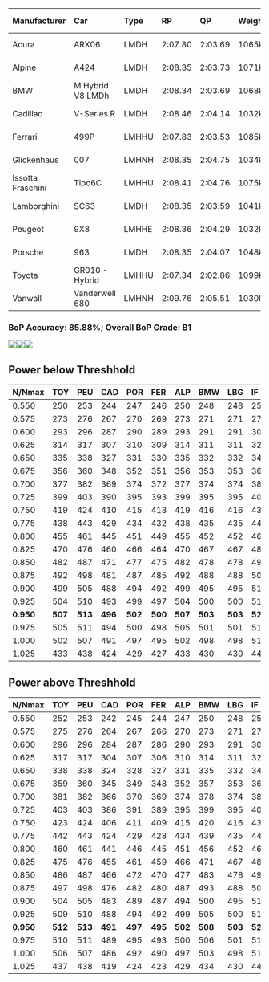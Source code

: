 |Manufacturer|Car|Type|RP|QP|Weight|Power¹|Threshhold|PINC|Power²|E/Stint|AVG Vmax|FDS|RDLC|L/Stint|BOP-Grade|ModelAccuracy|ModelPoints|Match%|
|:-|:-|:-|:-|:-|:-|:-|:-|:-|:-|:-|:-|:-|:-|:-|:-|:-|:-|:-|
|Acura|ARX06|LMDH|2:07.80|2:03.69|1065kg|509kw|210.0kph|-1%|504kw|902MJ|299.63kph-316.08kph|-|1.00|25|-D1|100.00%|995|65.64%|
|Alpine|A424|LMDH|2:08.35|2:03.73|1071kg|507kw|210.0kph|-1%|502kw|900MJ|299.67kph-319.21kph|-|0.99|25|~A1|81.46%|523|100.00%|
|BMW|M Hybrid V8 LMDh|LMDH|2:08.34|2:03.69|1068kg|503kw|210.0kph|1%|508kw|892MJ|296.42kph-318.85kph|-|1.00|25|~A1|98.60%|1690|100.00%|
|Cadillac|V-Series.R|LMDH|2:08.46|2:04.14|1032kg|496kw|210.0kph|-1%|491kw|869MJ|295.94kph-319.11kph|-|1.03|25|+A2|98.38%|1765|90.18%|
|Ferrari|499P|LMHHU|2:07.83|2:03.53|1085kg|500kw|210.0kph|-1%|495kw|883MJ|298.03kph-319.27kph|190kph|1.01|25|-B2|92.24%|2247|84.88%|
|Glickenhaus|007|LMHNH|2:08.35|2:04.75|1034kg|518kw|210.0kph|0%|518kw|912MJ|307.69kph-319.07kph|-|0.95|25|+B1|96.18%|554|87.90%|
|Issotta Fraschini|Tipo6C|LMHHU|2:08.41|2:04.76|1075kg|520kw|210.0kph|0%|520kw|922MJ|302.73kph-312.85kph|190kph|1.04|25|+A2|66.67%|96|93.00%|
|Lamborghini|SC63|LMDH|2:08.35|2:03.59|1041kg|503kw|210.0kph|0%|503kw|884MJ|299.07kph-316.43kph|-|1.05|25|+A2|96.77%|419|93.47%|
|Peugeot|9X8|LMHHE|2:08.36|2:04.29|1032kg|513kw|210.0kph|0%|513kw|904MJ|299.00kph-321.46kph|150kph|1.03|25|~A1|87.65%|1795|100.00%|
|Porsche|963|LMDH|2:08.35|2:04.07|1048kg|502kw|210.0kph|-1%|497kw|885MJ|297.32kph-319.62kph|-|1.01|25|~A1|96.81%|5438|100.00%|
|Toyota|GR010 - Hybrid|LMHHU|2:07.34|2:02.86|1099kg|507kw|210.0kph|1%|512kw|905MJ|296.43kph-326.80kph|190kph|1.00|25|-D2|86.04%|1751|64.86%|
|Vanwall|Vanderwell 680|LMHNH|2:09.76|2:05.51|1030kg|520kw|210.0kph|0%|520kw|901MJ|294.24kph-315.97kph|-|1.01|25|+E2|91.42%|501|50.60%|

### BoP Accuracy: 85.88%; Overall BoP Grade: B1
![](BOP/WECTEC/REFERENCETRACK/DUALSTAGE/IMG/ACOMETHOD.png)![](BOP/WECTEC/REFERENCETRACK/DUALSTAGE/IMG/ACOMETHOD_sp.png)![](BOP/WECTEC/REFERENCETRACK/DUALSTAGE/IMG/ACOMETHOD_tw.png)
## Power below Threshhold
|N/Nmax|TOY|PEU|CAD|POR|FER|ALP|BMW|LBG|IF|GLI|VAN|ACU|
|:-|:-|:-|:-|:-|:-|:-|:-|:-|:-|:-|:-|:-|
|0.550|250|253|244|247|246|250|248|248|256|255|256|251|
|0.575|273|276|267|270|269|273|271|271|279|278|279|274|
|0.600|293|296|287|290|289|293|291|291|300|299|300|294|
|0.625|314|317|307|310|309|314|311|311|322|321|322|315|
|0.650|335|338|327|331|330|335|332|332|343|342|343|336|
|0.675|356|360|348|352|351|356|353|353|365|364|365|357|
|0.700|377|382|369|374|372|377|374|374|387|386|387|379|
|0.725|399|403|390|395|393|399|395|395|409|407|409|400|
|0.750|419|424|410|415|413|419|416|416|430|428|430|421|
|0.775|438|443|429|434|432|438|435|435|449|447|449|440|
|0.800|455|461|445|451|449|455|452|452|467|465|467|457|
|0.825|470|476|460|466|464|470|467|467|482|480|482|472|
|0.850|482|487|471|477|475|482|478|478|494|492|494|484|
|0.875|492|498|481|487|485|492|488|488|505|503|505|494|
|0.900|499|505|488|494|492|499|495|495|512|510|512|501|
|0.925|504|510|493|499|497|504|500|500|517|515|517|506|
|**0.950**|**507**|**513**|**496**|**502**|**500**|**507**|**503**|**503**|**520**|**518**|**520**|**509**|
|0.975|505|511|494|500|498|505|501|501|518|516|518|507|
|1.000|502|507|491|497|495|502|498|498|514|512|514|504|
|1.025|433|438|424|429|427|433|430|430|444|442|444|435|

## Power above Threshhold
|N/Nmax|TOY|PEU|CAD|POR|FER|ALP|BMW|LBG|IF|GLI|VAN|ACU|
|:-|:-|:-|:-|:-|:-|:-|:-|:-|:-|:-|:-|:-|
|0.550|252|253|242|245|244|247|250|248|256|255|256|248|
|0.575|275|276|264|267|266|270|273|271|279|278|279|271|
|0.600|296|296|284|287|286|290|293|291|300|299|300|291|
|0.625|317|317|304|307|306|310|314|311|322|321|322|312|
|0.650|338|338|324|328|327|331|335|332|343|342|343|333|
|0.675|359|360|345|349|348|352|357|353|365|364|365|354|
|0.700|381|382|366|370|369|374|378|374|387|386|387|375|
|0.725|403|403|386|391|389|395|399|395|409|407|409|396|
|0.750|423|424|406|411|409|415|420|416|430|428|430|416|
|0.775|442|443|424|429|428|434|439|435|449|447|449|435|
|0.800|460|461|441|446|445|451|456|452|467|465|467|453|
|0.825|475|476|455|461|459|466|471|467|482|480|482|468|
|0.850|486|487|466|472|470|477|483|478|494|492|494|479|
|0.875|497|498|476|482|480|487|493|488|505|503|505|489|
|0.900|504|505|483|489|487|494|500|495|512|510|512|496|
|0.925|509|510|488|494|492|499|505|500|517|515|517|501|
|**0.950**|**512**|**513**|**491**|**497**|**495**|**502**|**508**|**503**|**520**|**518**|**520**|**504**|
|0.975|510|511|489|495|493|500|506|501|518|516|518|502|
|1.000|506|507|486|492|490|497|503|498|514|512|514|499|
|1.025|437|438|419|424|423|429|434|430|444|442|444|430|
